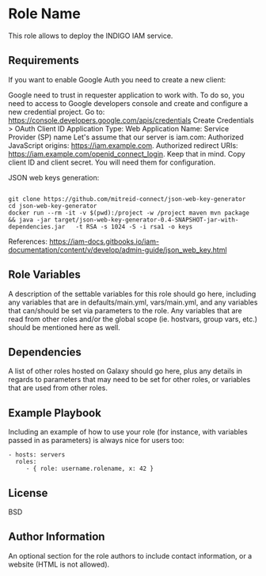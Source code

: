Role Name
=========

This role allows to deploy the INDIGO IAM service.

Requirements
------------

If you want to enable Google Auth you need to create a new client:

Google need to trust in requester application to work with. To do so, you need to access to Google developers console and create and configure a new credential project.
Go to: https://console.developers.google.com/apis/credentials
Create Credentials > OAuth Client ID
Application Type: Web Application
Name: Service Provider (SP) name
Let's assume that our server is iam.com:
Authorized JavaScript origins: https://iam.example.com.
Authorized redirect URIs: https://iam.example.com/openid_connect_login. Keep that in mind.
Copy client ID and client secret. You will need them for configuration.

JSON web keys generation:

<code>
git clone https://github.com/mitreid-connect/json-web-key-generator 
cd json-web-key-generator
docker run --rm -it -v $(pwd):/project -w /project maven mvn package && java -jar target/json-web-key-generator-0.4-SNAPSHOT-jar-with-dependencies.jar   -t RSA -s 1024 -S -i rsa1 -o keys
</code>

References:
https://iam-docs.gitbooks.io/iam-documentation/content/v/develop/admin-guide/json_web_key.html




Role Variables
--------------

A description of the settable variables for this role should go here, including any variables that are in defaults/main.yml, vars/main.yml, and any variables that can/should be set via parameters to the role. Any variables that are read from other roles and/or the global scope (ie. hostvars, group vars, etc.) should be mentioned here as well.

Dependencies
------------

A list of other roles hosted on Galaxy should go here, plus any details in regards to parameters that may need to be set for other roles, or variables that are used from other roles.

Example Playbook
----------------

Including an example of how to use your role (for instance, with variables passed in as parameters) is always nice for users too:

    - hosts: servers
      roles:
         - { role: username.rolename, x: 42 }

License
-------

BSD

Author Information
------------------

An optional section for the role authors to include contact information, or a website (HTML is not allowed).
